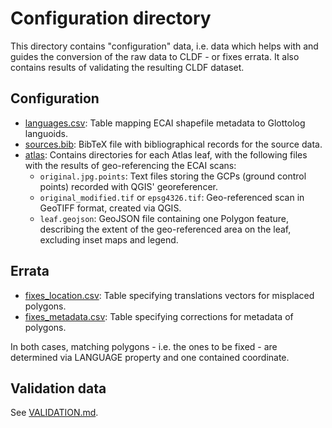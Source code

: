# Configuration directory

This directory contains "configuration" data, i.e. data which helps with and
guides the conversion of the raw data to CLDF - or fixes errata. 
It also contains results of validating the resulting CLDF dataset.


## Configuration

- [languages.csv](languages.csv): Table mapping ECAI shapefile metadata to Glottolog languoids.
- [sources.bib](sources.bib): BibTeX file with bibliographical records for the source data.
- [atlas](atlas/): Contains directories for each Atlas leaf, with the following files with the
  results of geo-referencing the ECAI scans:
  - `original.jpg.points`: Text files storing the GCPs (ground control points) recorded with QGIS' georeferencer.
  - `original_modified.tif` or `epsg4326.tif`: Geo-referenced scan in GeoTIFF format, created via QGIS.
  - `leaf.geojson`: GeoJSON file containing one Polygon feature, describing the extent of the geo-referenced
    area on the leaf, excluding inset maps and legend.


## Errata

- [fixes_location.csv](fixes_location.csv): Table specifying translations vectors for misplaced polygons.
- [fixes_metadata.csv](fixes_metadata.csv): Table specifying corrections for metadata of polygons.

In both cases, matching polygons - i.e. the ones to be fixed - are determined via LANGUAGE property
and one contained coordinate.


## Validation data

See [VALIDATION.md](../VALIDATION.md).
